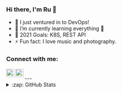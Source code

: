 ### Hi there, I'm Ru 👋

- 🔭 I just ventured in to DevOps!
- 🌱 I’m currently learning everything 🤣
- 🥅 2021 Goals: K8S, REST API
- ⚡ Fun fact: I love music and photography.

### Connect with me:

[<img align="left" alt="aruninn01 | LinkedIn" width="22px" src="https://cdn.jsdelivr.net/npm/simple-icons@v3/icons/linkedin.svg" />][linkedin]
[<img align="left" alt="aruninn01 | Instagram" width="22px" src="https://cdn.jsdelivr.net/npm/simple-icons@v3/icons/instagram.svg" />][instagram]

<br />
---

<details>
  <summary>:zap: GitHub Stats</summary>

  <img align="left" alt="aruninn01's GitHub Stats" src="https://github-readme-stats.aruninn01.vercel.app/api?username=aruninn01&show_icons=true&hide_border=true" />

</details>

[instagram]: https://instagram.com/ru3.14
[linkedin]: https://linkedin.com/in/arunachalam-thangappa-b47834221
